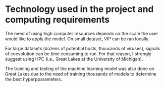 # Technology used in the project and computing requirements

The need of using high computer resources depends on the scale the user would like to apply the model. 
On small dataset, VIP can be ran locally. 

For large datasets (dozens of potential hosts, thousands of viruses), signals of coevolution can be time consuming to run. For that reason, I strongly
suggest using HPC (i.e., Great Lakes at the University of Michigan). 

The training and testing of the machine learning model was also done on Great Lakes due to the need of training thousands of models to determine
the best hyperpparameters. 
